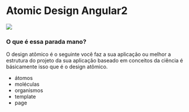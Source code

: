 # Atomic Design Angular2

<img src="http://atomicdesign.bradfrost.com/images/content/atomic-design-process.png">

### O que é essa parada mano?

O design atômico é o seguinte você faz a sua aplicação ou melhor a estrutura do projeto da sua aplicação baseado em conceitos da ciência é básicamente isso que é o design atômico.

* átomos
* moléculas
* organismos
* template
* page
 
